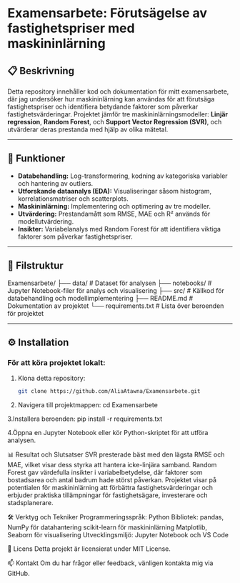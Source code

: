 # Examensarbete: Förutsägelse av fastighetspriser med maskininlärning

## 📋 Beskrivning
Detta repository innehåller kod och dokumentation för mitt examensarbete, där jag undersöker hur maskininlärning kan användas för att förutsäga fastighetspriser och identifiera betydande faktorer som påverkar fastighetsvärderingar. Projektet jämför tre maskininlärningsmodeller: **Linjär regression**, **Random Forest**, och **Support Vector Regression (SVR)**, och utvärderar deras prestanda med hjälp av olika mätetal.

---

## 🚀 Funktioner
- **Databehandling:** Log-transformering, kodning av kategoriska variabler och hantering av outliers.
- **Utforskande dataanalys (EDA):** Visualiseringar såsom histogram, korrelationsmatriser och scatterplots.
- **Maskininlärning:** Implementering och optimering av tre modeller.
- **Utvärdering:** Prestandamått som RMSE, MAE och R² används för modellutvärdering.
- **Insikter:** Variabelanalys med Random Forest för att identifiera viktiga faktorer som påverkar fastighetspriser.

---

## 📂 Filstruktur
Examensarbete/ ├── data/ # Dataset för analysen ├── notebooks/ # Jupyter Notebook-filer för analys och visualisering ├── src/ # Källkod för databehandling och modellimplementering ├── README.md # Dokumentation av projektet └── requirements.txt # Lista över beroenden för projektet

---

## ⚙️ Installation

### För att köra projektet lokalt:
1. Klona detta repository:
   ```bash
   git clone https://github.com/AliaAtawna/Examensarbete.git

2. Navigera till projektmappen:
cd Examensarbete

3.Installera beroenden:
pip install -r requirements.txt

4.Öppna en Jupyter Notebook eller kör Python-skriptet för att utföra analysen.

📊 Resultat och Slutsatser
SVR presterade bäst med den lägsta RMSE och MAE, vilket visar dess styrka att hantera icke-linjära samband.
Random Forest gav värdefulla insikter i variabelbetydelse, där faktorer som bostadsarea och antal badrum hade störst påverkan.
Projektet visar på potentialen för maskininlärning att förbättra fastighetsvärderingar och erbjuder praktiska tillämpningar för fastighetsägare, investerare och stadsplanerare.

🛠 Verktyg och Tekniker
Programmeringsspråk: Python
Bibliotek:
pandas, NumPy för datahantering
scikit-learn för maskininlärning
Matplotlib, Seaborn för visualisering
Utvecklingsmiljö: Jupyter Notebook och VS Code

📌 Licens
Detta projekt är licensierat under MIT License.

📫 Kontakt
Om du har frågor eller feedback, vänligen kontakta mig via GitHub.
